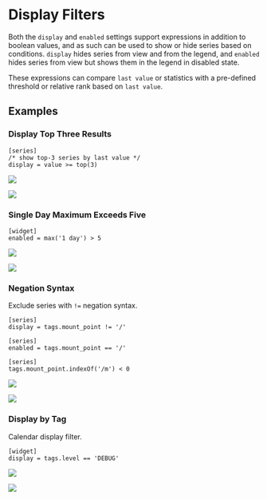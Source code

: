 # Display Filters

Both the `display` and `enabled` settings support expressions in addition to boolean values, and as such can be used to show or hide series based on conditions. `display` hides series from view and from the legend, and `enabled` hides series from view but shows them in the legend in disabled state.

These expressions can compare `last value` or statistics with a pre-defined threshold or relative rank based on `last value`.

## Examples

### Display Top Three Results

```ls
[series]
/* show top-3 series by last value */
display = value >= top(3)
```

![](./images/display-filters.png)

[![](./images/button.png)](https://apps.axibase.com/chartlab/377091ff)

### Single Day Maximum Exceeds Five

```ls
[widget]
enabled = max('1 day') > 5
```

![](./images/display-filters1.png)

[![](./images/button.png)](https://apps.axibase.com/chartlab/628bc794/1)

### Negation Syntax

Exclude series with `!=` negation syntax.

```ls
[series]
display = tags.mount_point != '/'

[series]
enabled = tags.mount_point == '/'

[series]
tags.mount_point.indexOf('/m') < 0
```

![](./images/display-filters3.png)

[![](./images/button.png)](https://apps.axibase.com/chartlab/7518a91f/6/)

### Display by Tag

Calendar display filter.

```ls
[widget]
display = tags.level == 'DEBUG'
```

![](./images/display-filters4.png)

[![](./images/button.png)](https://apps.axibase.com/chartlab/04f1ed7c/2/#)